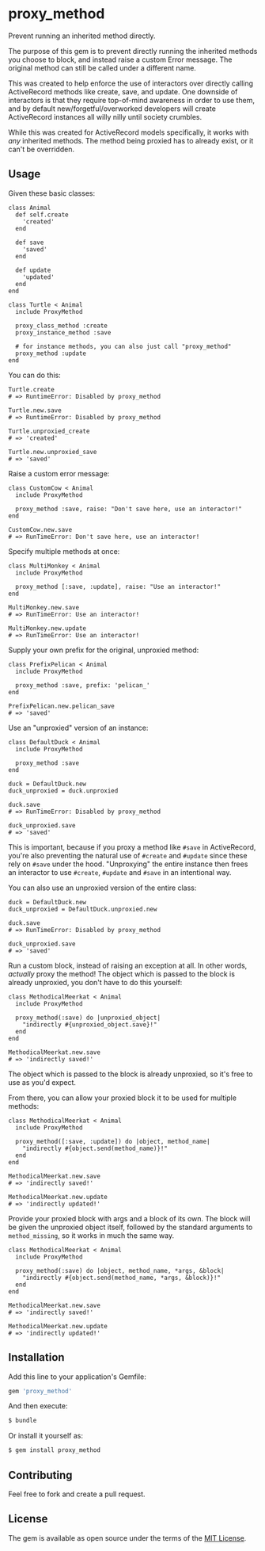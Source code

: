 # proxy_method

Prevent running an inherited method directly.

The purpose of this gem is to prevent directly running the inherited
methods you choose to block, and instead raise a custom Error message.
The original method can still be called under a different name.

This was created to help enforce the use of interactors over directly
calling ActiveRecord methods like create, save, and update. One downside
of interactors is that they require top-of-mind awareness in order to use
them, and by default new/forgetful/overworked developers will create
ActiveRecord instances all willy nilly until society crumbles.

While this was created for ActiveRecord models specifically, it works
with *any* inherited methods. The method being proxied has to already
exist, or it can't be overridden.

## Usage

Given these basic classes:

    class Animal
      def self.create
        'created'
      end
    
      def save
        'saved'
      end
      
      def update
        'updated'
      end
    end
    
    class Turtle < Animal
      include ProxyMethod
    
      proxy_class_method :create
      proxy_instance_method :save
      
      # for instance methods, you can also just call "proxy_method"
      proxy_method :update
    end

You can do this:

    Turtle.create
    # => RuntimeError: Disabled by proxy_method
    
    Turtle.new.save
    # => RuntimeError: Disabled by proxy_method
    
    Turtle.unproxied_create
    # => 'created'
    
    Turtle.new.unproxied_save
    # => 'saved'

Raise a custom error message:

    class CustomCow < Animal
      include ProxyMethod
      
      proxy_method :save, raise: "Don't save here, use an interactor!"
    end
    
    CustomCow.new.save
    # => RunTimeError: Don't save here, use an interactor!

Specify multiple methods at once:

    class MultiMonkey < Animal
      include ProxyMethod
      
      proxy_method [:save, :update], raise: "Use an interactor!"
    end
    
    MultiMonkey.new.save
    # => RunTimeError: Use an interactor!
    
    MultiMonkey.new.update
    # => RunTimeError: Use an interactor!    

Supply your own prefix for the original, unproxied method:

    class PrefixPelican < Animal
      include ProxyMethod
      
      proxy_method :save, prefix: 'pelican_'
    end
    
    PrefixPelican.new.pelican_save
    # => 'saved'

Use an "unproxied" version of an instance:

    class DefaultDuck < Animal
      include ProxyMethod
      
      proxy_method :save
    end
    
    duck = DefaultDuck.new
    duck_unproxied = duck.unproxied
    
    duck.save
    # => RunTimeError: Disabled by proxy_method 
    
    duck_unproxied.save
    # => 'saved'


This is important, because if you proxy a method like `#save` in ActiveRecord,
you're also preventing the natural use of `#create` and `#update` since these
rely on `#save` under the hood. "Unproxying" the entire instance then frees
an interactor to use `#create`, `#update` and `#save` in an intentional way.

You can also use an unproxied version of the entire class:

    duck = DefaultDuck.new
    duck_unproxied = DefaultDuck.unproxied.new
    
    duck.save
    # => RunTimeError: Disabled by proxy_method 
    
    duck_unproxied.save
    # => 'saved'

Run a custom block, instead of raising an exception at all. In other words, *actually* proxy the
method! The object which is passed to the block is already unproxied, you don't have to do this
yourself:

    class MethodicalMeerkat < Animal
      include ProxyMethod
      
      proxy_method(:save) do |unproxied_object|
        "indirectly #{unproxied_object.save}!"
      end
    end
    
    MethodicalMeerkat.new.save
    # => 'indirectly saved!'

The object which is passed to the block is already unproxied, so it's free to use as you'd expect.

From there, you can allow your proxied block it to be used for multiple methods:

    class MethodicalMeerkat < Animal
      include ProxyMethod
      
      proxy_method([:save, :update]) do |object, method_name|
        "indirectly #{object.send(method_name)}!"
      end
    end
    
    MethodicalMeerkat.new.save
    # => 'indirectly saved!'
    
    MethodicalMeerkat.new.update
    # => 'indirectly updated!'    

Provide your proxied block with args and a block of its own. The block will be given the
unproxied object itself, followed by the standard arguments to `method_missing`, 
so it works in much the same way.

    class MethodicalMeerkat < Animal
      include ProxyMethod
      
      proxy_method(:save) do |object, method_name, *args, &block|
        "indirectly #{object.send(method_name, *args, &block)}!"
      end
    end
    
    MethodicalMeerkat.new.save
    # => 'indirectly saved!'
    
    MethodicalMeerkat.new.update
    # => 'indirectly updated!'    


## Installation
Add this line to your application's Gemfile:

```ruby
gem 'proxy_method'
```

And then execute:
```bash
$ bundle
```

Or install it yourself as:
```bash
$ gem install proxy_method
```

## Contributing
Feel free to fork and create a pull request. 

## License
The gem is available as open source under the terms of the [MIT License](https://opensource.org/licenses/MIT).
